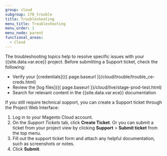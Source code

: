 ```yaml
---
group: cloud
subgroup: 170_trouble
title: Troubleshooting
menu_title: Troubleshooting
menu_order: 1
menu_node: parent
functional_areas:
  - Cloud
---
```


The troubleshooting topics help to resolve specific issues with your {{site.data.var.ece}} project. Before submitting a Support ticket, check the following:

-  Verify your [credentials]({{ page.baseurl }}/cloud/trouble/trouble_ce-creds.html)
-  Review the [log files]({{ page.baseurl }}/cloud/live/stage-prod-test.html)
-  Search for relevant content in the {{site.data.var.ece}} documentation

If you still require technical support, you can create a Support ticket through the Project Web Interface:

1. Log in to your Magento Cloud account.
1. On the _Support Tickets_ tab, click **Create Ticket**. Or you can submit a ticket from your project view by clicking **Support** > **Submit ticket** from the top menu.
1. Fill out the support ticket form and attach any helpful documentation, such as screenshots or notes.
1. Click **Submit**.